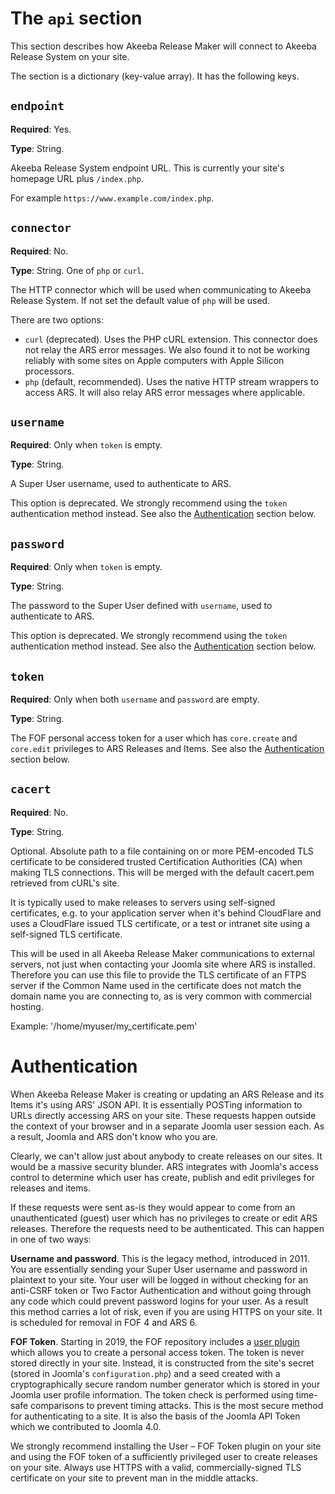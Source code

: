 # The `api` section

This section describes how Akeeba Release Maker will connect to Akeeba Release System on your site.

The section is a dictionary (key-value array). It has the following keys.

## `endpoint`

**Required**: Yes.

**Type**: String.

Akeeba Release System endpoint URL. This is currently your site's homepage URL plus `/index.php`. 

For example `https://www.example.com/index.php`.

## `connector`

**Required**: No.

**Type**: String. One of `php` or `curl`.

The HTTP connector which will be used when communicating to Akeeba Release System. If not set the default value of `php` will be used.

There are two options:

* `curl` (deprecated). Uses the PHP cURL extension. This connector does not relay the ARS error messages. We also found it to not be working reliably with some sites on Apple computers with Apple Silicon processors.
* `php` (default, recommended). Uses the native HTTP stream wrappers to access ARS. It will also relay ARS error messages where applicable.

## `username`

**Required**: Only when `token` is empty.

**Type**: String.

A Super User username, used to authenticate to ARS.

This option is deprecated. We strongly recommend using the `token` authentication method instead. See also the [Authentication](#authentication) section below.

## `password`

**Required**: Only when `token` is empty.

**Type**: String.

The password to the Super User defined with `username`, used to authenticate to ARS.

This option is deprecated. We strongly recommend using the `token` authentication method instead. See also the [Authentication](#authentication) section below.

## `token`

**Required**: Only when both `username` and `password` are empty.

**Type**: String.

The FOF personal access token for a user which has `core.create` and `core.edit` privileges to ARS Releases and Items. See also the [Authentication](#authentication) section below.

## `cacert`

**Required**: No.

**Type**: String.

Optional. Absolute path to a file containing on or more PEM-encoded TLS certificate to be considered trusted
Certification Authorities (CA) when making TLS connections. This will be merged with the default cacert.pem
retrieved from cURL's site.

It is typically used to make releases to servers using self-signed certificates, e.g. to your application server when it's behind CloudFlare and uses a CloudFlare issued TLS certificate, or a test or intranet site using a self-signed TLS certificate.

This will be used in all Akeeba Release Maker communications to external servers, not just when contacting your Joomla site where ARS is installed. Therefore you can use this file to provide the TLS certificate of an FTPS server if the Common Name used in the certificate does not match the domain name you are connecting to, as is very common with commercial hosting.

Example: '/home/myuser/my_certificate.pem'

# Authentication

When Akeeba Release Maker is creating or updating an ARS Release and its Items it's using ARS' JSON API. It is essentially POSTing information to URLs directly accessing ARS on your site. These requests happen outside the context of your browser and in a separate Joomla user session each. As a result, Joomla and ARS don't know who you are.

Clearly, we can't allow just about anybody to create releases on our sites. It would be a massive security blunder. ARS integrates with Joomla's access control to determine which user has create, publish and edit privileges for releases and items.

If these requests were sent as-is they would appear to come from an unauthenticated (guest) user which has no privileges to create or edit ARS releases. Therefore the requests need to be authenticated. This can happen in one of two ways:

**Username and password**. This is the legacy method, introduced in 2011. You are essentially sending your Super User username and password in plaintext to your site. Your user will be logged in without checking for an anti-CSRF token or Two Factor Authentication and without going through any code which could prevent password logins for your user. As a result this method carries a lot of risk, even if you are using HTTPS on your site. It is scheduled for removal in FOF 4 and ARS 6.

**FOF Token**. Starting in 2019, the FOF repository includes a [user plugin](https://github.com/akeeba/fof/tree/development/plugins/user/foftoken) which allows you to create a personal access token. The token is never stored directly in your site. Instead, it is constructed from the site's secret (stored in Joomla's `configuration.php`) and a seed created with a cryptographically secure random number generator which is stored in your Joomla user profile information. The token check is performed using time-safe comparisons to prevent timing attacks. This is the most secure method for authenticating to a site. It is also the basis of the Joomla API Token which we contributed to Joomla 4.0.

We strongly recommend installing the User – FOF Token plugin on your site and using the FOF token of a sufficiently privileged user to create releases on your site. Always use HTTPS with a valid, commercially-signed TLS certificate on your site to prevent man in the middle attacks. 
